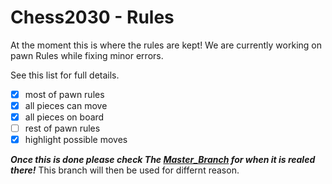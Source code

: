 # Chess2030 - Rules

At the moment this is where the rules are kept!
We are currently working on pawn Rules while fixing minor errors.

See this list for full details.

- [x] most of pawn rules
- [x] all pieces can move
- [x] all pieces on board
- [ ] rest of pawn rules
- [x] highlight possible moves

***Once this is done please check The [Master_Branch](https://github.com/Taonga07/Chess2030) for when it is realed there!***
This branch will then be used for differnt reason.
